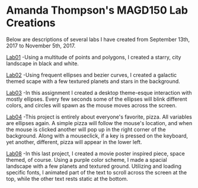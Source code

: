 # Amanda Thompson's MAGD150 Lab Creations

Below are descriptions of several labs I have created from September 13th, 2017 to November 5th, 2017.

[Lab01](https://github.com/thompsonac23/MAGD150/blob/master/Lab01.pde)
-Using a multitude of points and polygons, I created a starry, city landscape in black and white. 

[Lab02](https://github.com/thompsonac23/MAGD150/blob/master/Lab02.pde)
-Using frequent ellipses and bezier curves, I created a galactic themed scape with a few textured planets and stars in the background.

[Lab03](https://github.com/thompsonac23/MAGD150/blob/master/Lab03.pde)
-In this assignment I created a desktop theme-esque interaction with mostly ellipses. Every few seconds some of the ellipses will blink different colors, and circles will spawn as the mouse moves across the screen.

[Lab04](https://github.com/thompsonac23/MAGD150/blob/master/Lab04.pde)
-This project is entirely about everyone's favorite, pizza. All variables are ellipses again. A simple pizza will follow the mouse's location, and when the mouse is clicked another will pop up in the right corner of the background. Along with a mouseclick, if a key is pressed on the keyboard, yet another, different, pizza will appear in the lower left.

[Lab08](https://github.com/thompsonac23/MAGD150/blob/master/Lab08.pde)
-In this last project, I created a movie poster inspired piece, space themed, of course. Using a purple color scheme, I made a spacial landscape with a few planets and textured ground. Utilizing and loading specific fonts, I animated part of the text to scroll across the screen at the top, while the other text rests static at the bottom. 
